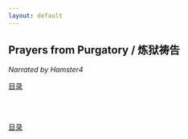 ```yaml
---
layout: default
---
```


## Prayers from Purgatory / 炼狱祷告

_Narrated by Hamster4_

[目录](../)

<br />

<br />

[目录](../)
